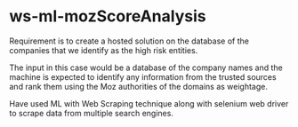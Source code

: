 # ws-ml-mozScoreAnalysis
Requirement is to create a hosted solution on the database of the companies that we identify as the high risk entities. 

The input in this case would be a database of the company names and the machine is expected to identify any information from the trusted sources and rank them using the Moz authorities of the domains as weightage.

Have used ML with Web Scraping technique along with selenium web driver to scrape data from multiple search engines.
